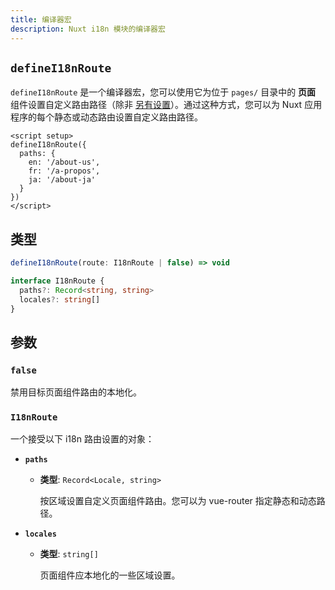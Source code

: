 ```yaml
---
title: 编译器宏
description: Nuxt i18n 模块的编译器宏
---
```


## `defineI18nRoute`

`defineI18nRoute` 是一个编译器宏，您可以使用它为位于 `pages/` 目录中的 **页面** 组件设置自定义路由路径（除非 [另有设置](https://nuxt.com/docs/api/configuration/nuxt-config#pages-1)）。通过这种方式，您可以为 Nuxt 应用程序的每个静态或动态路由设置自定义路由路径。

```vue [pages/some-page.vue]
<script setup>
defineI18nRoute({
  paths: {
    en: '/about-us',
    fr: '/a-propos',
    ja: '/about-ja'
  }
})
</script>
```

## 类型

```ts
defineI18nRoute(route: I18nRoute | false) => void

interface I18nRoute {
  paths?: Record<string, string>
  locales?: string[]
}
```

## 参数

### `false`

禁用目标页面组件路由的本地化。

### `I18nRoute`

一个接受以下 i18n 路由设置的对象：

- **`paths`**

  - **类型**: `Record<Locale, string>`

    按区域设置自定义页面组件路由。您可以为 vue-router 指定静态和动态路径。

- **`locales`**

  - **类型**: `string[]`

    页面组件应本地化的一些区域设置。